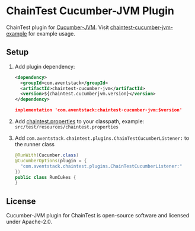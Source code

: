 # ChainTest Cucumber-JVM Plugin

ChainTest plugin for [Cucumber-JVM](https://cucumber.io/docs/installation/java/).  Visit [chaintest-cucumber-jvm-example](https://github.com/anshooarora/chaintest/tree/main/examples/chaintest-cucumber-jvm-example) for example usage.

## Setup

1. Add plugin dependency:

    ```xml
    <dependency>
      <groupId>com.aventstack</groupId>
      <artifactId>chaintest-cucumber-jvm</artifactId>
      <version>${chaintest.cucumberjvm.version}</version>
    </dependency>
    ```

    ```json
    implementation 'com.aventstack:chaintest-cucumber-jvm:$version'
    ```

1. Add [chaintest.properties](https://github.com/anshooarora/chaintest/blob/main/Config.md) to your classpath, example: `src/test/resources/chaintest.properties`

1. Add `com.aventstack.chaintest.plugins.ChainTestCucumberListener:` to the runner class

    ```java
    @RunWith(Cucumber.class)
    @CucumberOptions(plugin = { 
      "com.aventstack.chaintest.plugins.ChainTestCucumberListener:" 
    })
    public class RunCukes {
    }
    ```

## License

Cucumber-JVM plugin for ChainTest is open-source software and licensed under Apache-2.0.

